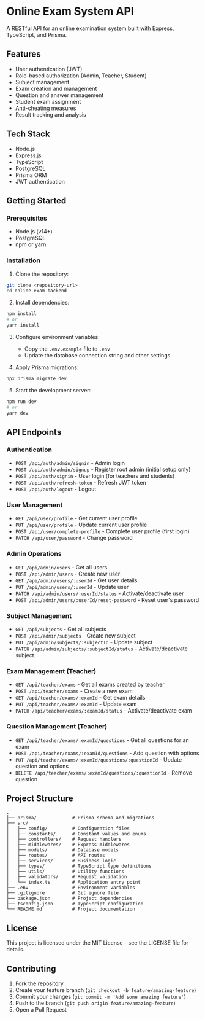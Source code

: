 # Online Exam System API

A RESTful API for an online examination system built with Express, TypeScript, and Prisma.

## Features

- User authentication (JWT)
- Role-based authorization (Admin, Teacher, Student)
- Subject management
- Exam creation and management
- Question and answer management
- Student exam assignment
- Anti-cheating measures
- Result tracking and analysis

## Tech Stack

- Node.js
- Express.js
- TypeScript
- PostgreSQL
- Prisma ORM
- JWT authentication

## Getting Started

### Prerequisites

- Node.js (v14+)
- PostgreSQL
- npm or yarn

### Installation

1. Clone the repository:
```bash
git clone <repository-url>
cd online-exam-backend
```

2. Install dependencies:
```bash
npm install
# or
yarn install
```

3. Configure environment variables:
   - Copy the `.env.example` file to `.env`
   - Update the database connection string and other settings

4. Apply Prisma migrations:
```bash
npx prisma migrate dev
```

5. Start the development server:
```bash
npm run dev
# or
yarn dev
```

## API Endpoints

### Authentication

- `POST /api/auth/admin/signin` - Admin login
- `POST /api/auth/admin/signup` - Register root admin (initial setup only)
- `POST /api/auth/signin` - User login (for teachers and students)
- `POST /api/auth/refresh-token` - Refresh JWT token
- `POST /api/auth/logout` - Logout

### User Management

- `GET /api/user/profile` - Get current user profile
- `PUT /api/user/profile` - Update current user profile
- `POST /api/user/complete-profile` - Complete user profile (first login)
- `PATCH /api/user/password` - Change password

### Admin Operations

- `GET /api/admin/users` - Get all users
- `POST /api/admin/users` - Create new user
- `GET /api/admin/users/:userId` - Get user details
- `PUT /api/admin/users/:userId` - Update user
- `PATCH /api/admin/users/:userId/status` - Activate/deactivate user
- `POST /api/admin/users/:userId/reset-password` - Reset user's password

### Subject Management

- `GET /api/subjects` - Get all subjects
- `POST /api/admin/subjects` - Create new subject
- `PUT /api/admin/subjects/:subjectId` - Update subject
- `PATCH /api/admin/subjects/:subjectId/status` - Activate/deactivate subject

### Exam Management (Teacher)

- `GET /api/teacher/exams` - Get all exams created by teacher
- `POST /api/teacher/exams` - Create a new exam
- `GET /api/teacher/exams/:examId` - Get exam details
- `PUT /api/teacher/exams/:examId` - Update exam
- `PATCH /api/teacher/exams/:examId/status` - Activate/deactivate exam

### Question Management (Teacher)

- `GET /api/teacher/exams/:examId/questions` - Get all questions for an exam
- `POST /api/teacher/exams/:examId/questions` - Add question with options
- `PUT /api/teacher/exams/:examId/questions/:questionId` - Update question and options
- `DELETE /api/teacher/exams/:examId/questions/:questionId` - Remove question

## Project Structure

```
.
├── prisma/             # Prisma schema and migrations
├── src/
│   ├── config/         # Configuration files
│   ├── constants/      # Constant values and enums
│   ├── controllers/    # Request handlers
│   ├── middlewares/    # Express middlewares
│   ├── models/         # Database models
│   ├── routes/         # API routes
│   ├── services/       # Business logic
│   ├── types/          # TypeScript type definitions
│   ├── utils/          # Utility functions
│   ├── validators/     # Request validation
│   └── index.ts        # Application entry point
├── .env                # Environment variables
├── .gitignore          # Git ignore file
├── package.json        # Project dependencies
├── tsconfig.json       # TypeScript configuration
└── README.md           # Project documentation
```

## License

This project is licensed under the MIT License - see the LICENSE file for details.

## Contributing

1. Fork the repository
2. Create your feature branch (`git checkout -b feature/amazing-feature`)
3. Commit your changes (`git commit -m 'Add some amazing feature'`)
4. Push to the branch (`git push origin feature/amazing-feature`)
5. Open a Pull Request 